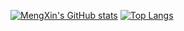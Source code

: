 [![MengXin's GitHub stats](https://github-readme-stats.vercel.app/api?username=mengxin239&show_icons=true&theme=dark)](https://blog.mengx.fun)
[![Top Langs](https://github-readme-stats.vercel.app/api/top-langs/?username=mengxin239&show_icons=true&theme=dark)](https://blog.mengx.fun)
<!--
**mengxin239/mengxin239** is a ✨ _special_ ✨ repository because its `README.md` (this file) appears on your GitHub profile.

Here are some ideas to get you started:

- 🔭 I’m currently working on ...
- 🌱 I’m currently learning ...
- 👯 I’m looking to collaborate on ...
- 🤔 I’m looking for help with ...
- 💬 Ask me about ...
- 📫 How to reach me: ...
- 😄 Pronouns: ...
- ⚡ Fun fact: ...
-->

